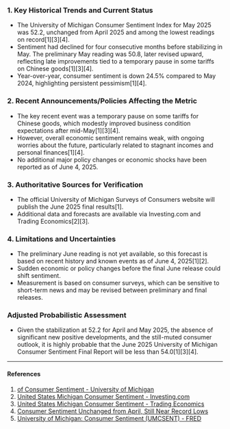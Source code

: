 ### 1. Key Historical Trends and Current Status

- The University of Michigan Consumer Sentiment Index for May 2025 was 52.2, unchanged from April 2025 and among the lowest readings on record[1][3][4].
- Sentiment had declined for four consecutive months before stabilizing in May. The preliminary May reading was 50.8, later revised upward, reflecting late improvements tied to a temporary pause in some tariffs on Chinese goods[1][3][4].
- Year-over-year, consumer sentiment is down 24.5% compared to May 2024, highlighting persistent pessimism[1][4].

### 2. Recent Announcements/Policies Affecting the Metric

- The key recent event was a temporary pause on some tariffs for Chinese goods, which modestly improved business condition expectations after mid-May[1][3][4].
- However, overall economic sentiment remains weak, with ongoing worries about the future, particularly related to stagnant incomes and personal finances[1][4].
- No additional major policy changes or economic shocks have been reported as of June 4, 2025.

### 3. Authoritative Sources for Verification

- The official University of Michigan Surveys of Consumers website will publish the June 2025 final results[1].
- Additional data and forecasts are available via Investing.com and Trading Economics[2][3].

### 4. Limitations and Uncertainties

- The preliminary June reading is not yet available, so this forecast is based on recent history and known events as of June 4, 2025[1][2].
- Sudden economic or policy changes before the final June release could shift sentiment.
- Measurement is based on consumer surveys, which can be sensitive to short-term news and may be revised between preliminary and final releases.

### Adjusted Probabilistic Assessment

- Given the stabilization at 52.2 for April and May 2025, the absence of significant new positive developments, and the still-muted consumer outlook, it is highly probable that the June 2025 University of Michigan Consumer Sentiment Final Report will be less than 54.0[1][3][4].

---

#### References

1. [of Consumer Sentiment - University of Michigan](https://www.sca.isr.umich.edu)
2. [United States Michigan Consumer Sentiment - Investing.com](https://www.investing.com/economic-calendar/michigan-consumer-sentiment-320)
3. [United States Michigan Consumer Sentiment - Trading Economics](https://tradingeconomics.com/united-states/consumer-confidence)
4. [Consumer Sentiment Unchanged from April, Still Near Record Lows](https://www.advisorperspectives.com/dshort/updates/2025/05/30/consumer-sentiment-unchanged-from-april-still-near-record-lows)
5. [University of Michigan: Consumer Sentiment (UMCSENT) - FRED](https://fred.stlouisfed.org/series/UMCSENT)